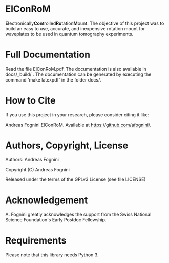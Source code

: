 # ElConRoM

**El**ectronically**Con**trolled**Ro**tation**M**ount. The objective of this project was to build an easy to use, accurate, and inexpensive rotation mount for waveplates to be used in quantum tomography experiments.

# Full Documentation

Read the file ElConRoM.pdf. The documentation is also available in docs/_build/ . The documentation can be generated by executing the command 'make latexpdf' in the folder docs/.

# How to Cite

If you use this project in your research, please consider citing it like:

Andreas Fognini ElConRoM. Available at https://github.com/afognini/.

# Authors, Copyright, License

Authors: Andreas Fognini

Copyright (C) Andreas Fognini

Released under the terms of the GPLv3 License (see file LICENSE)

# Acknowledgement

A. Fognini greatly acknowledges the support from the Swiss National Science
Foundation's Early Postdoc Fellowship.

# Requirements

Please note that this library needs Python 3.
